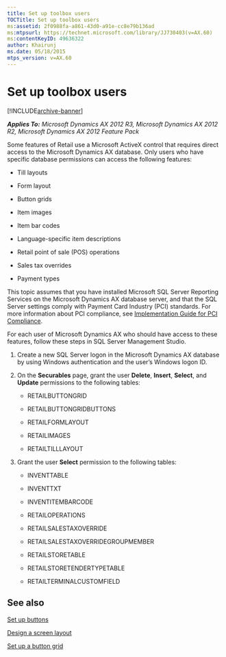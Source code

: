 ```yaml
---
title: Set up toolbox users
TOCTitle: Set up toolbox users
ms:assetid: 2f0988fa-a861-43d0-a91e-cc8e79b136ad
ms:mtpsurl: https://technet.microsoft.com/library/JJ730403(v=AX.60)
ms:contentKeyID: 49636322
author: Khairunj
ms.date: 05/18/2015
mtps_version: v=AX.60
---
```


# Set up toolbox users 


[!INCLUDE[archive-banner](includes/archive-banner.md)]


_**Applies To:** Microsoft Dynamics AX 2012 R3, Microsoft Dynamics AX 2012 R2, Microsoft Dynamics AX 2012 Feature Pack_

Some features of Retail use a Microsoft ActiveX control that requires direct access to the Microsoft Dynamics AX database. Only users who have specific database permissions can access the following features:

  - Till layouts

  - Form layout

  - Button grids

  - Item images

  - Item bar codes

  - Language-specific item descriptions

  - Retail point of sale (POS) operations

  - Sales tax overrides

  - Payment types

This topic assumes that you have installed Microsoft SQL Server Reporting Services on the Microsoft Dynamics AX database server, and that the SQL Server settings comply with Payment Card Industry (PCI) standards. For more information about PCI compliance, see [Implementation Guide for PCI Compliance](https://go.microsoft.com/fwlink/?linkid=237283).

For each user of Microsoft Dynamics AX who should have access to these features, follow these steps in SQL Server Management Studio.

1.  Create a new SQL Server logon in the Microsoft Dynamics AX database by using Windows authentication and the user’s Windows logon ID.

2.  On the **Securables** page, grant the user **Delete**, **Insert**, **Select**, and **Update** permissions to the following tables:
    
      - RETAILBUTTONGRID
    
      - RETAILBUTTONGRIDBUTTONS
    
      - RETAILFORMLAYOUT
    
      - RETAILIMAGES
    
      - RETAILTILLLAYOUT

3.  Grant the user **Select** permission to the following tables:
    
      - INVENTTABLE
    
      - INVENTTXT
    
      - INVENTITEMBARCODE
    
      - RETAILOPERATIONS
    
      - RETAILSALESTAXOVERRIDE
    
      - RETAILSALESTAXOVERRIDEGROUPMEMBER
    
      - RETAILSTORETABLE
    
      - RETAILSTORETENDERTYPETABLE
    
      - RETAILTERMINALCUSTOMFIELD

## See also

[Set up buttons](set-up-buttons.md)

[Design a screen layout](design-a-screen-layout.md)

[Set up a button grid](set-up-a-button-grid.md)

  


